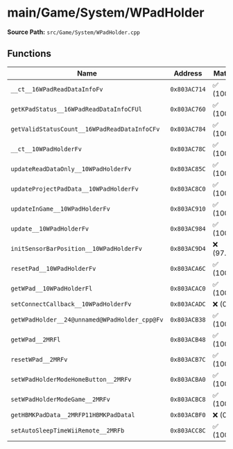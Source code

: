# main/Game/System/WPadHolder

**Source Path:** `src/Game/System/WPadHolder.cpp`

## Functions

| Name | Address | Match % |
|------|---------|---------|
| `__ct__16WPadReadDataInfoFv` | `0x803AC714` | :white_check_mark: (100.0%) |
| `getKPadStatus__16WPadReadDataInfoCFUl` | `0x803AC760` | :white_check_mark: (100.0%) |
| `getValidStatusCount__16WPadReadDataInfoCFv` | `0x803AC784` | :white_check_mark: (100.0%) |
| `__ct__10WPadHolderFv` | `0x803AC78C` | :white_check_mark: (100.0%) |
| `updateReadDataOnly__10WPadHolderFv` | `0x803AC85C` | :white_check_mark: (100.0%) |
| `updateProjectPadData__10WPadHolderFv` | `0x803AC8C0` | :white_check_mark: (100.0%) |
| `updateInGame__10WPadHolderFv` | `0x803AC910` | :white_check_mark: (100.0%) |
| `update__10WPadHolderFv` | `0x803AC984` | :white_check_mark: (100.0%) |
| `initSensorBarPosition__10WPadHolderFv` | `0x803AC9D4` | :x: (97.4%) |
| `resetPad__10WPadHolderFv` | `0x803ACA6C` | :white_check_mark: (100.0%) |
| `getWPad__10WPadHolderFl` | `0x803ACAC0` | :white_check_mark: (100.0%) |
| `setConnectCallback__10WPadHolderFv` | `0x803ACADC` | :x: (0.0%) |
| `getWPadHolder__24@unnamed@WPadHolder_cpp@Fv` | `0x803ACB38` | :white_check_mark: (100.0%) |
| `getWPad__2MRFl` | `0x803ACB48` | :white_check_mark: (100.0%) |
| `resetWPad__2MRFv` | `0x803ACB7C` | :white_check_mark: (100.0%) |
| `setWPadHolderModeHomeButton__2MRFv` | `0x803ACBA0` | :white_check_mark: (100.0%) |
| `setWPadHolderModeGame__2MRFv` | `0x803ACBC8` | :white_check_mark: (100.0%) |
| `getHBMKPadData__2MRFP11HBMKPadDatal` | `0x803ACBF0` | :x: (0.0%) |
| `setAutoSleepTimeWiiRemote__2MRFb` | `0x803ACC8C` | :white_check_mark: (100.0%) |